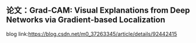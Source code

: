 ## 论文：Grad-CAM: Visual Explanations from Deep Networks via Gradient-based Localization

blog link:https://blog.csdn.net/m0_37263345/article/details/92442415
